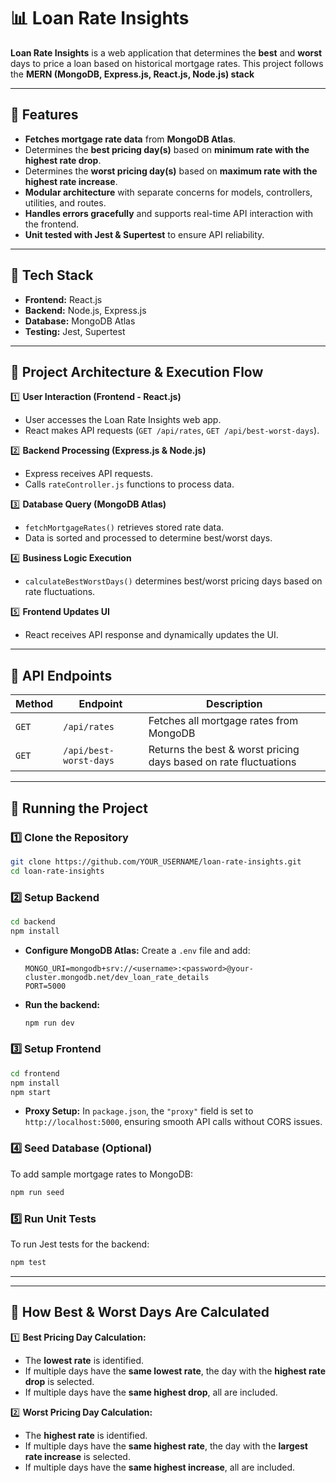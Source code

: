 # 📊 Loan Rate Insights

**Loan Rate Insights** is a web application that determines the **best** and **worst** days to price a loan based on historical mortgage rates. This project follows the **MERN (MongoDB, Express.js, React.js, Node.js) stack** 

---

## **🚀 Features**
- **Fetches mortgage rate data** from **MongoDB Atlas**.
- Determines the **best pricing day(s)** based on **minimum rate with the highest rate drop**.
- Determines the **worst pricing day(s)** based on **maximum rate with the highest rate increase**.
- **Modular architecture** with separate concerns for models, controllers, utilities, and routes.
- **Handles errors gracefully** and supports real-time API interaction with the frontend.
- **Unit tested with Jest & Supertest** to ensure API reliability.

---

## **📌 Tech Stack**
- **Frontend:** React.js
- **Backend:** Node.js, Express.js
- **Database:** MongoDB Atlas
- **Testing:** Jest, Supertest

---

## **📌 Project Architecture & Execution Flow**

1️⃣ **User Interaction (Frontend - React.js)**
   - User accesses the Loan Rate Insights web app.
   - React makes API requests (`GET /api/rates`, `GET /api/best-worst-days`).

2️⃣ **Backend Processing (Express.js & Node.js)**
   - Express receives API requests.
   - Calls `rateController.js` functions to process data.

3️⃣ **Database Query (MongoDB Atlas)**
   - `fetchMortgageRates()` retrieves stored rate data.
   - Data is sorted and processed to determine best/worst days.

4️⃣ **Business Logic Execution**
   - `calculateBestWorstDays()` determines best/worst pricing days based on rate fluctuations.

5️⃣ **Frontend Updates UI**
   - React receives API response and dynamically updates the UI.

---

## **📌 API Endpoints**

| Method | Endpoint | Description |
|--------|---------|-------------|
| `GET` | `/api/rates` | Fetches all mortgage rates from MongoDB |
| `GET` | `/api/best-worst-days` | Returns the best & worst pricing days based on rate fluctuations |

---

## **🚀 Running the Project**

### **1️⃣ Clone the Repository**
```sh
git clone https://github.com/YOUR_USERNAME/loan-rate-insights.git
cd loan-rate-insights
```

### **2️⃣ Setup Backend**
```sh
cd backend
npm install
```
- **Configure MongoDB Atlas:** Create a `.env` file and add:
  ```
  MONGO_URI=mongodb+srv://<username>:<password>@your-cluster.mongodb.net/dev_loan_rate_details
  PORT=5000
  ```
- **Run the backend:**
  ```sh
  npm run dev
  ```

### **3️⃣ Setup Frontend**
```sh
cd frontend
npm install
npm start
```
- **Proxy Setup:** In `package.json`, the `"proxy"` field is set to `http://localhost:5000`, ensuring smooth API calls without CORS issues.

### **4️⃣ Seed Database (Optional)**
To add sample mortgage rates to MongoDB:
```sh
npm run seed
```

### **5️⃣ Run Unit Tests**
To run Jest tests for the backend:
```sh
npm test
```

---

---

## **📌 How Best & Worst Days Are Calculated**

1️⃣ **Best Pricing Day Calculation:**
   - The **lowest rate** is identified.
   - If multiple days have the **same lowest rate**, the day with the **highest rate drop** is selected.
   - If multiple days have the **same highest drop**, all are included.

2️⃣ **Worst Pricing Day Calculation:**
   - The **highest rate** is identified.
   - If multiple days have the **same highest rate**, the day with the **largest rate increase** is selected.
   - If multiple days have the **same highest increase**, all are included.


